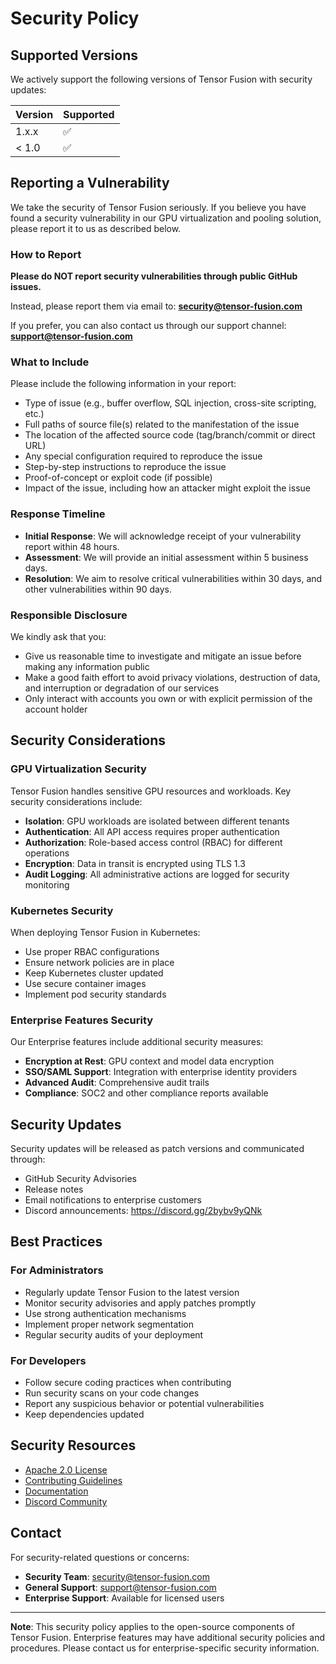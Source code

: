 # Security Policy

## Supported Versions

We actively support the following versions of Tensor Fusion with security updates:

| Version | Supported          |
| ------- | ------------------ |
| 1.x.x   | :white_check_mark: |
| < 1.0   | :white_check_mark: |

## Reporting a Vulnerability

We take the security of Tensor Fusion seriously. If you believe you have found a security vulnerability in our GPU virtualization and pooling solution, please report it to us as described below.

### How to Report

**Please do NOT report security vulnerabilities through public GitHub issues.**

Instead, please report them via email to: **security@tensor-fusion.com**

If you prefer, you can also contact us through our support channel: **support@tensor-fusion.com**

### What to Include

Please include the following information in your report:

- Type of issue (e.g., buffer overflow, SQL injection, cross-site scripting, etc.)
- Full paths of source file(s) related to the manifestation of the issue
- The location of the affected source code (tag/branch/commit or direct URL)
- Any special configuration required to reproduce the issue
- Step-by-step instructions to reproduce the issue
- Proof-of-concept or exploit code (if possible)
- Impact of the issue, including how an attacker might exploit the issue

### Response Timeline

- **Initial Response**: We will acknowledge receipt of your vulnerability report within 48 hours.
- **Assessment**: We will provide an initial assessment within 5 business days.
- **Resolution**: We aim to resolve critical vulnerabilities within 30 days, and other vulnerabilities within 90 days.

### Responsible Disclosure

We kindly ask that you:

- Give us reasonable time to investigate and mitigate an issue before making any information public
- Make a good faith effort to avoid privacy violations, destruction of data, and interruption or degradation of our services
- Only interact with accounts you own or with explicit permission of the account holder

## Security Considerations

### GPU Virtualization Security

Tensor Fusion handles sensitive GPU resources and workloads. Key security considerations include:

- **Isolation**: GPU workloads are isolated between different tenants
- **Authentication**: All API access requires proper authentication
- **Authorization**: Role-based access control (RBAC) for different operations
- **Encryption**: Data in transit is encrypted using TLS 1.3
- **Audit Logging**: All administrative actions are logged for security monitoring

### Kubernetes Security

When deploying Tensor Fusion in Kubernetes:

- Use proper RBAC configurations
- Ensure network policies are in place
- Keep Kubernetes cluster updated
- Use secure container images
- Implement pod security standards

### Enterprise Features Security

Our Enterprise features include additional security measures:

- **Encryption at Rest**: GPU context and model data encryption
- **SSO/SAML Support**: Integration with enterprise identity providers
- **Advanced Audit**: Comprehensive audit trails
- **Compliance**: SOC2 and other compliance reports available

## Security Updates

Security updates will be released as patch versions and communicated through:

- GitHub Security Advisories
- Release notes
- Email notifications to enterprise customers
- Discord announcements: https://discord.gg/2bybv9yQNk

## Best Practices

### For Administrators

- Regularly update Tensor Fusion to the latest version
- Monitor security advisories and apply patches promptly
- Use strong authentication mechanisms
- Implement proper network segmentation
- Regular security audits of your deployment

### For Developers

- Follow secure coding practices when contributing
- Run security scans on your code changes
- Report any suspicious behavior or potential vulnerabilities
- Keep dependencies updated

## Security Resources

- [Apache 2.0 License](LICENSE)
- [Contributing Guidelines](CONTRIBUTING.md)
- [Documentation](https://tensor-fusion.ai)
- [Discord Community](https://discord.gg/2bybv9yQNk)

## Contact

For security-related questions or concerns:

- **Security Team**: security@tensor-fusion.com
- **General Support**: support@tensor-fusion.com
- **Enterprise Support**: Available for licensed users

---

**Note**: This security policy applies to the open-source components of Tensor Fusion. Enterprise features may have additional security policies and procedures. Please contact us for enterprise-specific security information.
